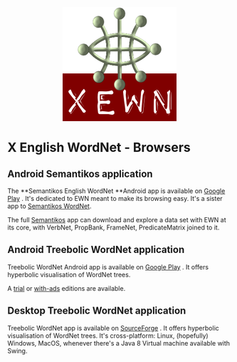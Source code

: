 <p align="center">
<img width="256" height="256" src="images/xewn2.png">
</p>

# X English WordNet - Browsers

## Android Semantikos application

The **Semantikos English WordNet **Android app is available on [Google Play](https://play.google.com/store/apps/details?id=org.sqlunet.browser.ewn&hl=en_US) . It's dedicated to EWN meant to make its browsing easy.
It's a sister app to [Semantikos WordNet](https://play.google.com/store/apps/details?id=org.sqlunet.browser.wn&hl=en_US).

The full [Semantikos](https://play.google.com/store/apps/details?id=org.sqlunet.browser&hl=en_US) app can download and explore a data set with EWN at its core, with VerbNet, PropBank, FrameNet, PredicateMatrix joined to it.


## Android Treebolic WordNet application

Treebolic WordNet Android app is available on [Google Play](https://play.google.com/store/apps/details?id=org.treebolic.wordnet.browser&hl=en) . It offers hyperbolic visualisation of WordNet trees.

A [trial](https://play.google.com/store/apps/details?id=org.treebolic.wordnet.browser.iab&hl=en) or [with-ads](https://play.google.com/store/apps/details?id=org.treebolic.wordnet.browser.google&hl=en) editions are available.


## Desktop Treebolic WordNet application

Treebolic WordNet app is available on [SourceForge](https://sourceforge.net/treebolicwordnet) . It offers hyperbolic visualisation of WordNet trees. It's cross-platform: Linux, (hopefully) Windows, MacOS, whenever there's a Java 8 Virtual machine available with Swing.
